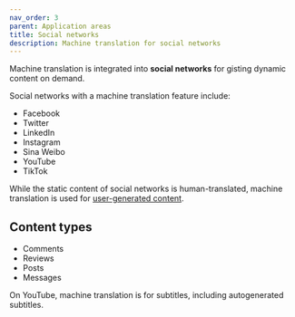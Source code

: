 ```yaml
---
nav_order: 3
parent: Application areas
title: Social networks
description: Machine translation for social networks
---
```


Machine translation is integrated into **social networks** for gisting dynamic content on demand.

Social networks with a machine translation feature include:

* Facebook
* Twitter
* LinkedIn
* Instagram
* Sina Weibo
* YouTube
* TikTok

While the static content of social networks is human-translated, machine translation is used for [user-generated content](user-generated-content.md).

## Content types

* Comments
* Reviews
* Posts
* Messages

On YouTube, machine translation is for subtitles, including autogenerated subtitles.
